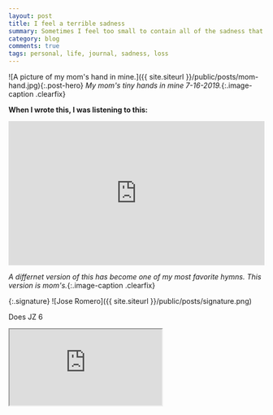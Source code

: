 ```yaml
---
layout: post
title: I feel a terrible sadness
summary: Sometimes I feel too small to contain all of the sadness that is inside of me.
category: blog
comments: true
tags: personal, life, journal, sadness, loss 
---
```


![A picture of my mom's hand in mine.]({{ site.siteurl }}/public/posts/mom-hand.jpg){:.post-hero}
*My mom's tiny hands in mine 7-16-2019.*{:.image-caption .clearfix}

**When I wrote this, I was listening to this:**
 <style>.embed-container { position: relative; padding-bottom: 56.25%; height: 0; overflow: hidden; max-width: 100%; } .embed-container iframe, .embed-container object, .embed-container embed { position: absolute; top: 0; left: 0; width: 100%; height: 100%; }</style>
<div class='embed-container'><iframe src='https://www.youtube.com/embed/J2Ceyk8cZOk?rel=0&amp;t=27s&amp;showinfo=0' frameborder='0' allowfullscreen></iframe></div>

*A differnet version of this has become one of my most favorite hymns. This version is mom's.*{:.image-caption .clearfix}

{:.signature}
![Jose Romero]({{ site.siteurl }}/public/posts/signature.png)




Does JZ 6

<div class="plyr__video-embed" id="player">
    <iframe
        src="https://www.youtube.com/embed/J2Ceyk8cZOk"
        allowfullscreen
        allowtransparency
        allow="autoplay"
    ></iframe>
</div>
